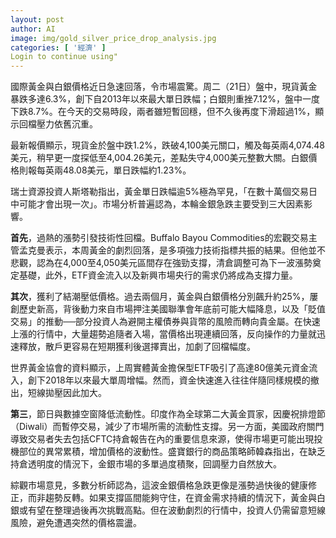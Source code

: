 ```yaml
---
layout: post
author: AI
image: img/gold_silver_price_drop_analysis.jpg
categories: [ '經濟' ]
Login to continue using"
---
```

國際黃金與白銀價格近日急速回落，令市場震驚。周二（21日）盤中，現貨黃金暴跌多達6.3%，創下自2013年以來最大單日跌幅；白銀則重挫7.12%，盤中一度下跌8.7%。在今天的交易時段，兩者雖短暫回穩，但不久後再度下滑超過1%，顯示回檔壓力依舊沉重。  

最新報價顯示，現貨金於盤中跌1.2%，跌破4,100美元關口，觸及每英兩4,074.48美元，稍早更一度探低至4,004.26美元，差點失守4,000美元整數大關。白銀價格則報每英兩48.08美元，單日跌幅約1.23%。  

瑞士資源投資人斯塔勒指出，黃金單日跌幅逾5%極為罕見，「在數十萬個交易日中可能才會出現一次」。市場分析普遍認為，本輪金銀急跌主要受到三大因素影響。  

**首先**，過熱的漲勢引發技術性回檔。Buffalo Bayou Commodities的宏觀交易主管孟克曼表示，本周黃金的劇烈回落，是多項強力技術指標共振的結果。但他並不悲觀，認為在4,000至4,050美元區間存在強勁支撐，清倉調整可為下一波漲勢奠定基礎，此外，ETF資金流入以及新興市場央行的需求仍將成為支撐力量。  

**其次**，獲利了結潮壓低價格。過去兩個月，黃金與白銀價格分別飆升約25%，屢創歷史新高，背後動力來自市場押注美國聯準會年底前可能大幅降息，以及「貶值交易」的推動──部分投資人為避開主權債券與貨幣的風險而轉向貴金屬。在快速上漲的行情中，大量趨勢追隨者入場，當價格出現連續回落，反向操作的力量就迅速釋放，散戶更容易在短期獲利後選擇賣出，加劇了回檔幅度。  

世界黃金協會的資料顯示，上周實體黃金擔保型ETF吸引了高達80億美元資金流入，創下2018年以來最大單周增幅。然而，資金快速進入往往伴隨同樣規模的撤出，短線拋壓因此加大。  

**第三**，節日與數據空窗降低流動性。印度作為全球第二大黃金買家，因慶祝排燈節（Diwali）而暫停交易，減少了市場所需的流動性支撐。另一方面，美國政府關門導致交易者失去包括CFTC持倉報告在內的重要信息來源，使得市場更可能出現投機部位的異常累積，增加價格的波動性。盛寶銀行的商品策略師韓森指出，在缺乏持倉透明度的情況下，金銀市場的多單過度積聚，回調壓力自然放大。  

綜觀市場意見，多數分析師認為，這波金銀價格急跌更像是漲勢過快後的健康修正，而非趨勢反轉。如果支撐區間能夠守住，在資金需求持續的情況下，黃金與白銀或有望在整理過後再次挑戰高點。但在波動劇烈的行情中，投資人仍需留意短線風險，避免遭遇突然的價格震盪。  